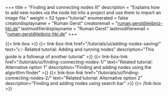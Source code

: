 +++
title = "Finding and connecting nodes III"
description = "Explains how to add new nodes via the node list into a project and use them to import an image file."
weight = 52
type="tutorial"
enumerated = false
creatordisplayname = "Ruman Gerst"
creatoremail = "ruman.gerst@leibniz-hki.de"
lastmodifierdisplayname = "Ruman Gerst"
lastmodifieremail = "ruman.gerst@leibniz-hki.de"
+++

{{< link-box >}}
    {{< link-box-link href="/tutorials/ui/adding-nodes-saving/" text="👉 Related tutorial: Adding and running nodes" description="This guide is a followup of another tutorial" >}}
    {{< link-box-link href="/tutorials/ui/finding-connecting-nodes-1/" text="Related tutorial: Alternative option 1" description="Finding and adding nodes using the algorithm finder" >}}
    {{< link-box-link href="/tutorials/ui/finding-connecting-nodes-2/" text="Related tutorial: Alternative option 2" description="Finding and adding nodes using search bar" >}}
{{< /link-box >}}